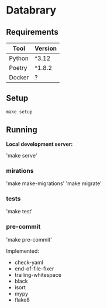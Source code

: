 # Databrary

## Requirements

| Tool   | Version |
| ------ | ------- |
| Python | ^3.12   |
| Poetry | ^1.8.2  |
| Docker | ?       |

## Setup

`make setup`

## Running

**Local development server:**

'make serve'

### mirations

'make make-migrations'
'make migrate'

### tests

'make test'

### pre-commit

'make pre-commit'

Implemented:

- check-yaml
- end-of-file-fixer
- trailing-whitespace
- black
- isort
- mypy
- flake8
